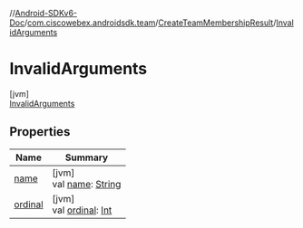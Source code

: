 //[Android-SDKv6-Doc](../../../../index.md)/[com.ciscowebex.androidsdk.team](../../index.md)/[CreateTeamMembershipResult](../index.md)/[InvalidArguments](index.md)

# InvalidArguments

[jvm]\
[InvalidArguments](index.md)

## Properties

| Name | Summary |
|---|---|
| [name](../../-list-team-membership-result/-bad-request/index.md#-372974862%2FProperties%2F-411797461) | [jvm]<br>val [name](../../-list-team-membership-result/-bad-request/index.md#-372974862%2FProperties%2F-411797461): [String](https://kotlinlang.org/api/latest/jvm/stdlib/kotlin/-string/index.html) |
| [ordinal](../../-list-team-membership-result/-bad-request/index.md#-739389684%2FProperties%2F-411797461) | [jvm]<br>val [ordinal](../../-list-team-membership-result/-bad-request/index.md#-739389684%2FProperties%2F-411797461): [Int](https://kotlinlang.org/api/latest/jvm/stdlib/kotlin/-int/index.html) |
